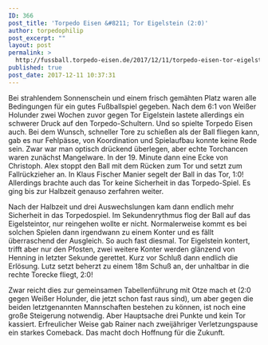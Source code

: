 ```yaml
---
ID: 366
post_title: 'Torpedo Eisen &#8211; Tor Eigelstein (2:0)'
author: torpedophilip
post_excerpt: ""
layout: post
permalink: >
  http://fussball.torpedo-eisen.de/2017/12/11/torpedo-eisen-tor-eigelstein-20/
published: true
post_date: 2017-12-11 10:37:31
---
```

Bei strahlendem Sonnenschein und einem frisch gemähten Platz waren alle Bedingungen für ein gutes Fußballspiel gegeben. Nach dem 6:1 von Weißer Holunder zwei Wochen zuvor gegen Tor Eigelstein lastete allerdings ein schwerer Druck auf den Torpedo-Schultern. Und so spielte Torpedo Eisen auch. Bei dem Wunsch, schneller Tore zu schießen als der Ball fliegen kann, gab es nur Fehlpässe, von Koordination und Spielaufbau konnte keine Rede sein. Zwar war man optisch drückend überlegen, aber echte Torchancen waren zunächst Mangelware. In der 19. Minute dann eine Ecke von Christoph. Alex stoppt den Ball mit dem Rücken zum Tor und setzt zum Fallrückzieher an. In Klaus Fischer Manier segelt der Ball in das Tor, 1:0! Allerdings brachte auch das Tor keine Sicherheit in das Torpedo-Spiel. Es ging bis zur Halbzeit genauso zerfahren weiter.

Nach der Halbzeit und drei Auswechslungen kam dann endlich mehr Sicherheit in das Torpedospiel. Im Sekundenrythmus flog der Ball auf das Eigelsteintor, nur reingehen wollte er nicht. Normalerweise kommt es bei solchen Spielen dann irgendwann zu einem Konter und es fällt überraschend der Ausgleich. So auch fast diesmal. Tor Eigelstein kontert, trifft aber nur den Pfosten, zwei weitere Konter werden glänzend von Henning in letzter Sekunde gerettet. Kurz vor Schluß dann endlich die Erlösung. Lutz setzt beherzt zu einem 18m Schuß an, der unhaltbar in die rechte Torecke fliegt, 2:0! 

Zwar reicht dies zur gemeinsamen Tabellenführung mit Otze mach et (2:0 gegen Weißer Holunder, die jetzt schon fast raus sind), um aber gegen die beiden letztgenannten Mannschaften bestehen zu können, ist noch eine große Steigerung notwendig. Aber Hauptsache drei Punkte und kein Tor kassiert. Erfreulicher Weise gab Rainer nach zweijähriger Verletzungspause ein starkes Comeback. Das macht doch Hoffnung für die Zukunft.